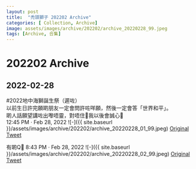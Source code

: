 ```yaml
---
layout: post
title:  "禿頭獅子 202202 Archive"
categories: [ Collection, Archive]
image: assets/images/archive/202202/archive_20220228_99.jpeg
tags: [Archive, 合集]
---
```

# 202202 Archive

## 2022-02-28
\#2022地中海獅誕生祭（遲咗）<br>
以前生日許完願啲朋友一定會問許咗咩願，然後一定會答「世界和平」。<br>
啲人話願望講咗出嚟唔靈，對唔住🥲我以後會誠心🥲<br>12:45 PM · Feb 28, 2022
![-]({{ site.baseurl }}/assets/images/archive/202202/archive_20220228_01_99.jpeg)
<a href="https://twitter.com/Kyutori1/status/1498157410107928576">Original Tweet</a><br>


有啲Q🥺 8:43 PM · Feb 28, 2022
![-]({{ site.baseurl }}/assets/images/archive/202202/archive_20220228_02_99.jpeg)
<a href="https://twitter.com/Kyutori1/status/1498277800876593154">Original Tweet</a><br>

